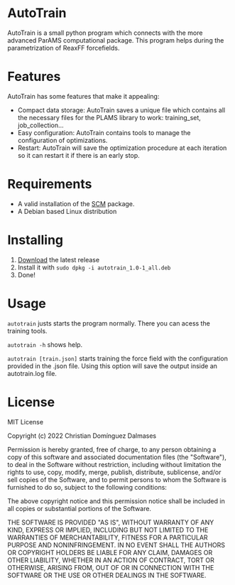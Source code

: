 # AutoTrain
AutoTrain is a small python program which connects with the more advanced ParAMS computational package. This program helps during the parametrization of ReaxFF forcefields.

# Features
AutoTrain has some features that make it appealing:
* Compact data storage: AutoTrain saves a unique file which contains all the necessary files for the PLAMS library to work: training_set, job_collection...
* Easy configuration: AutoTrain contains  tools to manage the configuration of optimizations.
* Restart: AutoTrain will save the optimization procedure at each iteration so it can restart it if there is an early stop.

# Requirements
* A valid installation of the [SCM](scm.com) package.
* A Debian based Linux distribution

# Installing
1. [Download](https://github.com/chdominguez/ParAMSAutoTrain/releases/download/1.0/autotrain_1.0-1_all.deb) the latest release
2. Install it with `sudo dpkg -i autotrain_1.0-1_all.deb`
3. Done!

# Usage
 `autotrain` justs starts the program normally. There you can acess the training tools.

 `autotrain -h` shows help.
 
 `autotrain [train.json]` starts training the force field with the configuration provided in the .json file. Using this option will save the output inside an autotrain.log file. 

# License
MIT License

Copyright (c) 2022 Christian Domínguez Dalmases

Permission is hereby granted, free of charge, to any person obtaining a copy of this software and associated documentation files (the "Software"), to deal in the Software without restriction, including without limitation the rights to use, copy, modify, merge, publish, distribute, sublicense, and/or sell copies of the Software, and to permit persons to whom the Software is furnished to do so, subject to the following conditions:

The above copyright notice and this permission notice shall be included in all copies or substantial portions of the Software.

THE SOFTWARE IS PROVIDED "AS IS", WITHOUT WARRANTY OF ANY KIND, EXPRESS OR IMPLIED, INCLUDING BUT NOT LIMITED TO THE WARRANTIES OF MERCHANTABILITY, FITNESS FOR A PARTICULAR PURPOSE AND NONINFRINGEMENT. IN NO EVENT SHALL THE AUTHORS OR COPYRIGHT HOLDERS BE LIABLE FOR ANY CLAIM, DAMAGES OR OTHER LIABILITY, WHETHER IN AN ACTION OF CONTRACT, TORT OR OTHERWISE, ARISING FROM, OUT OF OR IN CONNECTION WITH THE SOFTWARE OR THE USE OR OTHER DEALINGS IN THE SOFTWARE.
